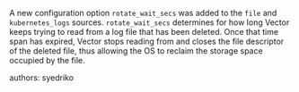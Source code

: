 A new configuration option `rotate_wait_secs` was added to the `file` and `kubernetes_logs` sources. `rotate_wait_secs` determines for how long Vector keeps trying to read from a log file that has been deleted. Once that time span has expired, Vector stops reading from and closes the file descriptor of the deleted file, thus allowing the OS to reclaim the storage space occupied by the file.

authors: syedriko
